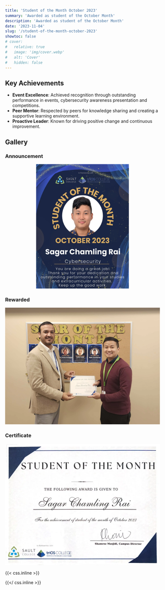 ```yaml
---
title: 'Student of the Month October 2023'
summary: 'Awarded as student of the October Month'
description: 'Awarded as student of the October Month'
date: '2023-11-04'
slug: '/student-of-the-month-october-2023'
showtoc: false
# cover:
#   relative: true
#   image: 'img/cover.webp'
#   alt: 'Cover'
#   hidden: false
---
```


## Key Achievements

- **Event Excellence**: Achieved recognition through outstanding performance in events, cybersecurity awareness presentation and competitions.
- **Peer Mentor**: Respected by peers for knowledge sharing and creating a supportive learning environment.
- **Proactive Leader**: Known for driving positive change and continuous improvement.

## Gallery

### Announcement

<div class="center">

![Reward On](img/announcement.webp)

</div>

### Rewarded

![Reward On](img/certificate-on.webp)

### Certificate

![Certificate](img/certificate.webp)

{{< css.inline >}}

<style>
  .center {
    display: block;
    width: 60%;
    margin: auto;
  }
</style>

{{</ css.inline >}}
